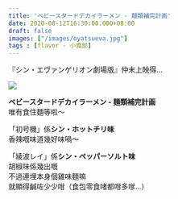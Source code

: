 ```yaml
---
title: 'ベビースタードデカイラーメン - 麺類補完計画'
date: 2020-08-12T16:30:00.000+08:00
draft: false
images: ["/images/oyatsueva.jpg"]
tags : [flavor - 小食部]
---
```


『シン・エヴァンゲリオン劇場版』仲未上映得...
  
![](/images/oyatsueva.jpg)

**ベビースタードデカイラーメン - 麺類補完計画**  
唯有食住麵等啦～  

「初号機」係**シン・ホットチリ味**  
香辣嘅味道幾好味喎～  
  
「綾波レイ」係**シン・ペッパーソルト味**  
胡椒味係幾出嘅  
不過連埋本身個雞味麵嘛  
就顯得鹹咗少少咁（食包零食啫都咁多嗲...）    
  
  
